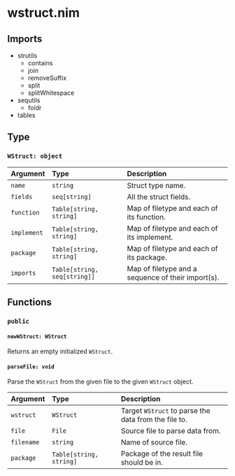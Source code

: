 # wstruct.nim

## Imports

-   strutils
    -   contains
    -   join
    -   removeSuffix
    -   split
    -   splitWhitespace
-   sequtils
    -   foldr
-   tables

## Type

### `WStruct: object`

| Argument    | Type                         | Description                                        |
| :---------- | :--------------------------- | :------------------------------------------------- |
| `name`      | `string`                     | Struct type name.                                  |
| `fields`    | `seq[string]`                | All the struct fields.                             |
| `function`  | `Table[string, string]`      | Map of filetype and each of its function.          |
| `implement` | `Table[string, string]`      | Map of filetype and each of its implement.         |
| `package`   | `Table[string, string]`      | Map of filetype and each of its package.           |
| `imports`   | `Table[string, seq[string]]` | Map of filetype and a sequence of their import(s). |

## Functions

### `public`

#### `newWStruct: WStruct`

Returns an empty initialized `WStruct`.

#### `parseFile: void`

Parse the `WStruct` from the given file to the given `WStruct` object.

| Argument   | Type                   | Description                                          |
| :--------- | :--------------------- | :--------------------------------------------------- |
| `wstruct`  | `WStruct`              | Target `WStruct` to parse the data from the file to. |
| `file`     | `File`                 | Source file to parse data from.                      |
| `filename` | `string`               | Name of source file.                                 |
| `package`  | `Table[string, string]` | Package of the result file should be in.             |
